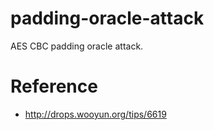 # padding-oracle-attack
AES CBC padding oracle attack.

# Reference

- http://drops.wooyun.org/tips/6619
